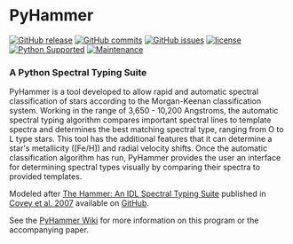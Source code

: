 # PyHammer

[![GitHub release](https://img.shields.io/github/release/BU-hammerTeam/PyHammer.svg)](https://github.com/BU-hammerTeam/PyHammer/releases/latest)
[![GitHub commits](https://img.shields.io/github/commits-since/BU-hammerTeam/PyHammer/v1.0.2.svg)](https://github.com/BU-hammerTeam/PyHammer/commits/master)
[![GitHub issues](https://img.shields.io/github/issues/BU-hammerTeam/PyHammer.svg)](https://github.com/BU-hammerTeam/PyHammer/issues)
[![license](https://img.shields.io/github/license/BU-hammerTeam/PyHammer.svg)](https://github.com/BU-hammerTeam/PyHammer/blob/master/license.txt)
[![Python Supported](https://img.shields.io/badge/Python%20Supported-3-brightgreen.svg)](conda)
[![Maintenance](https://img.shields.io/maintenance/yes/2017.svg)]()

### A Python Spectral Typing Suite 

PyHammer is a tool developed to allow rapid and automatic spectral classification of stars according to the Morgan-Keenan classification system. Working in the range of 3,650 - 10,200 Angstroms, the automatic spectral typing algorithm compares important spectral lines to template spectra and determines the best matching spectral type, ranging from O to L type stars. This tool has the additional features that it can determine a star's metallicity ([Fe/H]) and radial velocity shifts. Once the automatic classification algorithm has run, PyHammer provides the user an interface for determining spectral types visually by comparing their spectra to provided templates.

Modeled after [The Hammer: An IDL Spectral Typing Suite][thehammer] published in [Covey et al. 2007][covey+07] available on [GitHub][hammerGitHub].

See the [PyHammer Wiki](https://github.com/BU-hammerTeam/PyHammer/wiki) for more information on this program or the accompanying paper.

[thehammer]: http://myweb.facstaff.wwu.edu/~coveyk/thehammer.html
[covey+07]: http://adsabs.harvard.edu/abs/2007AJ....134.2398C
[hammerGitHub]: https://github.com/jradavenport/TheHammer
[pyhammerwiki]: https://github.com/BU-hammerTeam/PyHammer/wiki
